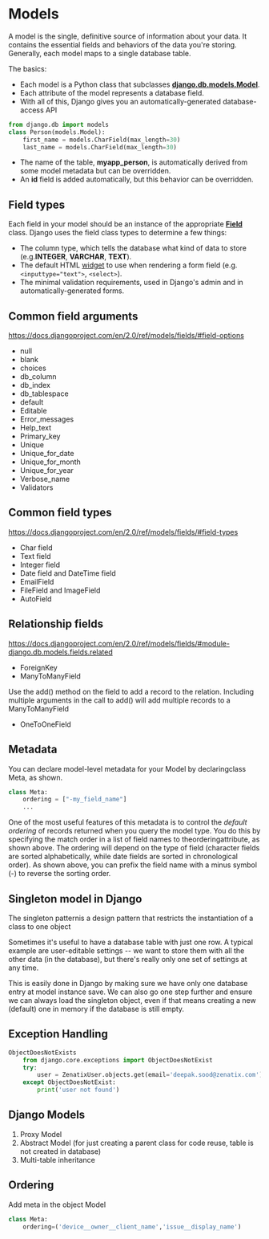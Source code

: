 # Models

A model is the single, definitive source of information about your data. It contains the essential fields and behaviors of the data you're storing. Generally, each model maps to a single database table.

The basics:

- Each model is a Python class that subclasses [**django.db.models.Model**](https://docs.djangoproject.com/en/1.11/ref/models/instances/#django.db.models.Model).
- Each attribute of the model represents a database field.
- With all of this, Django gives you an automatically-generated database-access API

```python
from django.db import models
class Person(models.Model):
    first_name = models.CharField(max_length=30)
    last_name = models.CharField(max_length=30)
```

- The name of the table, **myapp_person**, is automatically derived from some model metadata but can be overridden.
- An **id** field is added automatically, but this behavior can be overridden.

## Field types

Each field in your model should be an instance of the appropriate [**Field**](https://docs.djangoproject.com/en/1.11/ref/models/fields/#django.db.models.Field) class. Django uses the field class types to determine a few things:

- The column type, which tells the database what kind of data to store (e.g.**INTEGER**, **VARCHAR**, **TEXT**).
- The default HTML [widget](https://docs.djangoproject.com/en/1.11/ref/forms/widgets/) to use when rendering a form field (e.g.`<inputtype="text">`, `<select>`).
- The minimal validation requirements, used in Django's admin and in automatically-generated forms.

## Common field arguments

<https://docs.djangoproject.com/en/2.0/ref/models/fields/#field-options>

- null
- blank
- choices
- db_column
- db_index
- db_tablespace
- default
- Editable
- Error_messages
- Help_text
- Primary_key
- Unique
- Unique_for_date
- Unique_for_month
- Unique_for_year
- Verbose_name
- Validators

## Common field types

<https://docs.djangoproject.com/en/2.0/ref/models/fields/#field-types>

- Char field
- Text field
- Integer field
- Date field and DateTime field
- EmailField
- FileField and ImageField
- AutoField

## Relationship fields

<https://docs.djangoproject.com/en/2.0/ref/models/fields/#module-django.db.models.fields.related>

- ForeignKey
- ManyToManyField

Use the add() method on the field to add a record to the relation. Including multiple arguments in the call to add() will add multiple records to a ManyToManyField

- OneToOneField

## Metadata

You can declare model-level metadata for your Model by declaringclass Meta, as shown.

```python
class Meta:
    ordering = ["-my_field_name"]
    ...
```

One of the most useful features of this metadata is to control the *default ordering* of records returned when you query the model type. You do this by specifying the match order in a list of field names to theorderingattribute, as shown above. The ordering will depend on the type of field (character fields are sorted alphabetically, while date fields are sorted in chronological order). As shown above, you can prefix the field name with a minus symbol (-) to reverse the sorting order.

## Singleton model in Django

The singleton patternis a design pattern that restricts the instantiation of a class to one object

Sometimes it's useful to have a database table with just one row. A typical example are user-editable settings -- we want to store them with all the other data (in the database), but there's really only one set of settings at any time.

This is easily done in Django by making sure we have only one database entry at model instance save. We can also go one step further and ensure we can always load the singleton object, even if that means creating a new (default) one in memory if the database is still empty.

## Exception Handling

```python
ObjectDoesNotExists
    from django.core.exceptions import ObjectDoesNotExist
    try:
        user = ZenatixUser.objects.get(email='deepak.sood@zenatix.com')
    except ObjectDoesNotExist:
        print('user not found')
```

## Django Models

1. Proxy Model
2. Abstract Model (for just creating a parent class for code reuse, table is not created in database)
3. Multi-table inheritance

## Ordering

Add meta in the object Model

```python
class Meta:
    ordering=('device__owner__client_name','issue__display_name')
```
